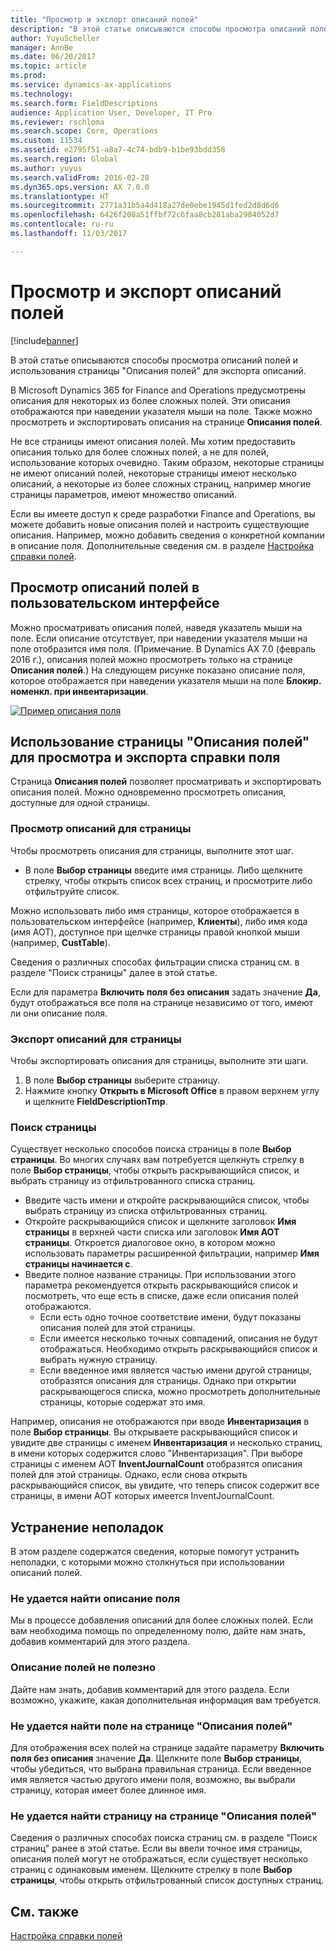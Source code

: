 ```yaml
---
title: "Просмотр и экспорт описаний полей"
description: "В этой статье описываются способы просмотра описаний полей и использования страницы \"Описания полей\" для экспорта описаний."
author: YuyuScheller
manager: AnnBe
ms.date: 06/20/2017
ms.topic: article
ms.prod: 
ms.service: dynamics-ax-applications
ms.technology: 
ms.search.form: FieldDescriptions
audience: Application User, Developer, IT Pro
ms.reviewer: rschloma
ms.search.scope: Core, Operations
ms.custom: 11534
ms.assetid: e2795f51-a8a7-4c74-bdb9-b1be93bdd358
ms.search.region: Global
ms.author: yuyus
ms.search.validFrom: 2016-02-28
ms.dyn365.ops.version: AX 7.0.0
ms.translationtype: HT
ms.sourcegitcommit: 2771a31b5a4d418a27de0ebe1945d1fed2d8d6d6
ms.openlocfilehash: 6426f208a51ffbf72c6faa8cb281aba2984052d7
ms.contentlocale: ru-ru
ms.lasthandoff: 11/03/2017

---
```


# <a name="view-and-export-field-descriptions"></a>Просмотр и экспорт описаний полей

[!include[banner](../includes/banner.md)]


В этой статье описываются способы просмотра описаний полей и использования страницы "Описания полей" для экспорта описаний.

В Microsoft Dynamics 365 for Finance and Operations предусмотрены описания для некоторых из более сложных полей. Эти описания отображаются при наведении указателя мыши на поле. Также можно просмотреть и экспортировать описания на странице **Описания полей**. 

Не все страницы имеют описания полей. Мы хотим предоставить описания только для более сложных полей, а не для полей, использование которых очевидно. Таким образом, некоторые страницы не имеют описаний полей, некоторые страницы имеют несколько описаний, а некоторые из более сложных страниц, например многие страницы параметров, имеют множество описаний. 

Если вы имеете доступ к среде разработки Finance and Operations, вы можете добавить новые описания полей и настроить существующие описания. Например, можно добавить сведения о конкретной компании в описание поля. Дополнительные сведения см. в разделе [Настройка справки полей](../../dev-itpro/user-interface/customize-field-help.md).

## <a name="see-field-descriptions-in-the-user-interface"></a>Просмотр описаний полей в пользовательском интерфейсе
Можно просматривать описания полей, наведя указатель мыши на поле. Если описание отсутствует, при наведении указателя мыши на поле отобразится имя поля. (Примечание. В Dynamics AX 7.0 (февраль 2016 г.), описания полей можно просмотреть только на странице **Описания полей**.) На следующем рисунке показано описание поля, которое отображается при наведении указателя мыши на поле **Блокир. номенкл. при инвентаризации**. 

[![Пример описания поля](./media/field-description.png)](./media/field-description.png)

## <a name="use-the-field-descriptions-page-to-view-and-export-field-help"></a>Использование страницы "Описания полей" для просмотра и экспорта справки поля
Страница **Описания полей** позволяет просматривать и экспортировать описания полей. Можно одновременно просмотреть описания, доступные для одной страницы.

### <a name="view-the-descriptions-for-a-page"></a>Просмотр описаний для страницы

Чтобы просмотреть описания для страницы, выполните этот шаг.

-   В поле **Выбор страницы** введите имя страницы. Либо щелкните стрелку, чтобы открыть список всех страниц, и просмотрите либо отфильтруйте список.

Можно использовать либо имя страницы, которое отображается в пользовательском интерфейсе (например, **Клиенты**), либо имя кода (имя AOT), доступное при щелчке страницы правой кнопкой мыши (например, **CustTable**). 

Сведения о различных способах фильтрации списка страниц см. в разделе "Поиск страницы" далее в этой статье. 

Если для параметра **Включить поля без описания** задать значение **Да**, будут отображаться все поля на странице независимо от того, имеют ли они описание поля.

### <a name="export-the-descriptions-for-a-page"></a>Экспорт описаний для страницы

Чтобы экспортировать описания для страницы, выполните эти шаги.

1.  В поле **Выбор страницы** выберите страницу.
2.  Нажмите кнопку **Открыть в Microsoft Office** в правом верхнем углу и щелкните **FieldDescriptionTmp**.

### <a name="searching-for-a-page"></a>Поиск страницы

Существует несколько способов поиска страницы в поле **Выбор страницы**. Во многих случаях вам потребуется щелкнуть стрелку в поле **Выбор страницы**, чтобы открыть раскрывающийся список, и выбрать страницу из отфильтрованного списка страниц.

-   Введите часть имени и откройте раскрывающийся список, чтобы выбрать страницу из списка отфильтрованных страниц.
-   Откройте раскрывающийся список и щелкните заголовок **Имя страницы** в верхней части списка или заголовок **Имя AOT страницы**. Откроется диалоговое окно, в котором можно использовать параметры расширенной фильтрации, например **Имя страницы начинается с**.
-   Введите полное название страницы. При использовании этого параметра рекомендуется открыть раскрывающийся список и посмотреть, что еще есть в списке, даже если описания полей отображаются.
    -   Если есть одно точное соответствие имени, будут показаны описания полей для этой страницы.
    -   Если имеется несколько точных совпадений, описания не будут отображаться. Необходимо открыть раскрывающийся список и выбрать нужную страницу.
    -   Если введенное имя является частью имени другой страницы, отобразятся описания для страницы. Однако при открытии раскрывающегося списка, можно просмотреть дополнительные страницы, которые содержат это имя.

Например, описания не отображаются при вводе **Инвентаризация** в поле ****Выбор страницы****. Вы открываете раскрывающийся список и увидите две страницы с именем **Инвентаризация** и несколько страниц, в имени которых содержится слово "Инвентаризация". При выборе страницы с именем AOT **InventJournalCount** отобразятся описания полей для этой страницы. Однако, если снова открыть раскрывающийся список, вы увидите, что теперь список содержит все страницы, в имени AOT которых имеется InventJournalCount.

## <a name="troubleshooting"></a>Устранение неполадок
В этом разделе содержатся сведения, которые помогут устранить неполадки, с которыми можно столкнуться при использовании описаний полей.

### <a name="i-cant-find-a-field-description"></a>Не удается найти описание поля

Мы в процессе добавления описаний для более сложных полей. Если вам необходима помощь по определенному полю, дайте нам знать, добавив комментарий для этого раздела.

### <a name="the-field-description-isnt-helpful"></a>Описание полей не полезно

Дайте нам знать, добавив комментарий для этого раздела. Если возможно, укажите, какая дополнительная информация вам требуется.

### <a name="i-cant-find-a-field-on-the-field-descriptions-page"></a>Не удается найти поле на странице "Описания полей"

Для отображения всех полей на странице задайте параметру **Включить поля без описания** значение **Да**. Щелкните поле **Выбор страницы**, чтобы убедиться, что выбрана правильная страница. Если введенное имя является частью другого имени поля, возможно, вы выбрали страницу, которая имеет более длинное имя.

### <a name="i-cant-find-a-page-on-the-field-descriptions-page"></a>Не удается найти страницу на странице "Описания полей"

Сведения о различных способах поиска страниц см. в разделе "Поиск страниц" ранее в этой статье. Если вы ввели точное имя страницы, описания полей могут не отображаться, если существует несколько страниц с одинаковым именем. Щелкните стрелку в поле **Выбор страницы**, чтобы открыть отфильтрованный список доступных страниц.

<a name="see-also"></a>См. также
--------

[Настройка справки полей](../../dev-itpro/user-interface/customize-field-help.md)






